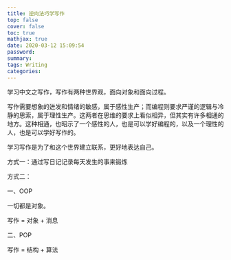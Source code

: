 ```yaml
---
title: 逆向法巧学写作
top: false
cover: false
toc: true
mathjax: true
date: 2020-03-12 15:09:54
password:
summary:
tags: Writing
categories:  
---
```


学习中文之写作，写作有两种世界观，面向对象和面向过程。

写作需要想象的迸发和情绪的敏感，属于感性生产；而编程则要求严谨的逻辑与冷静的思索，属于理性生产。这两者在思维的要求上看似相异，但其实有许多相通的地方。这种相通，也昭示了一个感性的人，也是可以学好编程的，以及一个理性的人，也是可以学好写作的。



学习写作是为了和这个世界建立联系，更好地表达自己。

方式一：通过写日记记录每天发生的事来锻炼

方式二：





一、OOP

一切都是对象。

写作 = 对象 + 消息





二、POP

写作 = 结构 + 算法

